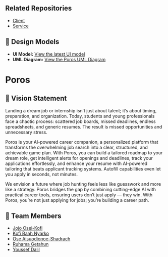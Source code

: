 ## Related Repositories
- [Client](https://github.com/calvin-cs262-fall2025-teamF/Client.git)
- [Service](https://github.com/calvin-cs262-fall2025-teamF/Service.git)


## 🔗 Design Models

- **UI Model:** [View the latest UI model](https://github.com/calvin-cs262-fall2025-teamF/Project/blob/main/UI-Models/Updated-UI.png)
- **UML Diagram:** [View the Poros UML Diagram](https://github.com/calvin-cs262-fall2025-teamF/Project/blob/main/Poros%20UML.png)


# Poros  

## 🌟 Vision Statement 

Landing a dream job or internship isn’t just about talent; it’s about timing, preparation, and organization. Today, students and young professionals face a chaotic process: scattered job boards, missed deadlines, endless spreadsheets, and generic resumes. The result is missed opportunities and unnecessary stress.

Poros is your AI-powered career companion, a personalized platform that transforms the overwhelming job search into a clear, structured, and achievable game plan. With Poros, you can build a tailored roadmap to your dream role, get intelligent alerts for openings and deadlines, track your applications effortlessly, and enhance your resume with AI-powered tailoring that beats applicant tracking systems. Autofill capabilities even let you apply in seconds, not minutes.

We envision a future where job hunting feels less like guesswork and more like a strategy. Poros bridges the gap by combining cutting-edge AI with practical career tools, ensuring users don’t just apply — they win. With Poros, you’re not just applying for jobs; you’re building a career path.


## 👥 Team Members  
- [Jojo Osei-Kofi](https://github.com/Jojo-Osei-Kofi)
- [Kofi Baah Nyarko](https://github.com/KofiBaahNyarko) 
- [Ose Aisuodionoe-Shadrach](https://github.com/Ose-97)  
- [Ruhama Getahun](https://github.com/RuhamaGetahun)  
- [Youssef Dalil](https://github.com/YoussefDalil24)  

